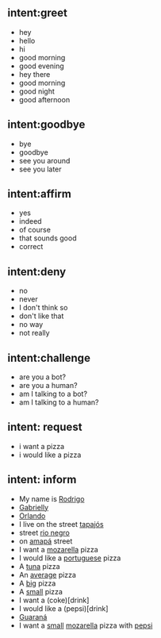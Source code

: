 ## intent:greet
- hey
- hello
- hi
- good morning
- good evening
- hey there
- good morning
- good night
- good afternoon

## intent:goodbye
- bye
- goodbye
- see you around
- see you later

## intent:affirm
- yes
- indeed
- of course
- that sounds good
- correct

## intent:deny
- no
- never
- I don't think so
- don't like that
- no way
- not really

## intent:challenge
- are you a bot?
- are you a human?
- am I talking to a bot?
- am I talking to a human?

## intent: request
- i want a pizza
- i would like a pizza

## intent: inform 
- My name is [Rodrigo](name)
- [Gabrielly](name)
- [Orlando](name)
- I live on the street [tapajós](location)
- street [rio negro](location)
- on [amapá](location) street
- I want a [mozarella](flavor) pizza
- I would like a [portuguese](flavor) pizza
- A [tuna](flavor) pizza
- An [average](size) pizza
- A [big](size) pizza
- A [small](size) pizza
- I want a (coke)[drink]
- I would like a (pepsi)[drink]
- [Guaraná](drink)
- I want a [small](size) [mozarella](flavor) pizza with [pepsi](drink) 